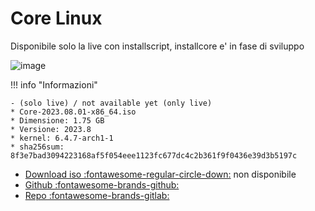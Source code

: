 
# Core Linux

Disponibile solo la live con installscript, installcore e' in fase di sviluppo

![image](https://github.com/ArchItalia/site/assets/117321045/bc23d69f-66da-4023-86d6-c59404759c62)



!!! info "Informazioni"

    - (solo live) / not available yet (only live)
    * Core-2023.08.01-x86_64.iso
    * Dimensione: 1.75 GB
    * Versione: 2023.8
    * kernel: 6.4.7-arch1-1
    * sha256sum: 8f3e7bad3094223168af5f054eee1123fc677dc4c2b361f9f0436e39d3b5197c

- [Download iso :fontawesome-regular-circle-down:](#) non disponibile 
- [Github :fontawesome-brands-github:](https://github.com/ArchItalia/core-linux)
- [Repo :fontawesome-brands-gitlab:](https://gitlab.com/architalialinux/ai-repo)

